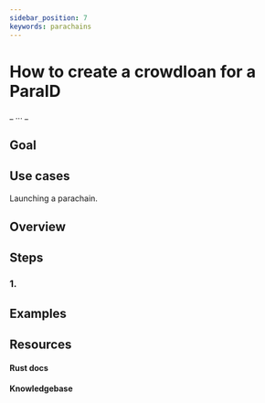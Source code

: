 ```yaml
---
sidebar_position: 7
keywords: parachains
---
```


# How to create a crowdloan for a ParaID
_ ... _

## Goal

## Use cases
Launching a parachain.

## Overview


## Steps

### 1.


## Examples

## Resources
#### Rust docs
#### Knowledgebase 
